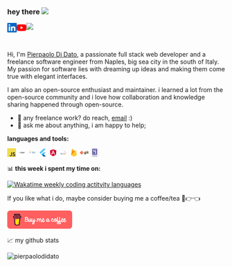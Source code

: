 ### hey there <img src="https://media.giphy.com/media/hvRJCLFzcasrR4ia7z/giphy.gif" width="25px">
<a href="https://www.linkedin.com/in/pierpaolo-di-dato-b5a7a7a9"  target="_blank">
  <img align="left" alt="Pierpaolo Di Dato's LinkedIN" width="22px" src="images/linkedin.svg" />
</a>
<a href="https://www.youtube.com/@pierpaolodidato4358"  target="_blank">
  <img align="left" alt="Pierpaolo Di Dato's Youtube" width="22px" src="images/youtube.svg" />
</a>

![](https://visitor-badge.glitch.me/badge?page_id=pierpaolo1989)

<br />

Hi, I'm [Pierpaolo Di Dato](http://pierpaolodidato.it/), a passionate full stack web developer and a freelance software engineer from Naples, big sea city in the south of Italy. My passion for software lies with dreaming up ideas and making them come true with elegant interfaces. 

I am also an open-source enthusiast and maintainer. i learned a lot from the open-source community and i love how collaboration and knowledge sharing happened through open-source.
  
- 💼 any freelance work? do reach, [email](mailto:pierpaolo.pdd@gmail.com) :)
- 💬 ask me about anything, i am happy to help;

**languages and tools:**  


<code><img height="20" src="images/javascript.png"></code>
<code><img height="20" src="images/jquery.png"></code>
<code><img height="20" src="images/java.png"></code>
<code><img height="20" src="images/flutter.png"></code>
<code><img height="20" src="images/angular.png"></code>
<code><img height="20" src="images/mysql.png"></code>
<code><img height="20" src="images/firebase.png"></code>
<code><img height="20" src="images/git.png"></code>
<code><img height="20" src ="images/heroku.png"></code>

📊 **this week i spent my time on:**
<!--START_SECTION:waka-->
<a href="https://wakatime.com/@pierpaolo1989" title="Data update every midnight"><img src="https://github-readme-stats.vercel.app/api/wakatime?username=pierpaolo1989" alt="Wakatime weekly coding actitvity languages" /></a>
<!--END_SECTION:waka-->

If you like what i do, maybe consider buying me a coffee/tea 🥺👉👈

<a href="https://www.buymeacoffee.com/EwdZcpDlg" target="_blank"><img src="images/coffee.webp" alt="Buy Me A Coffee" width="150" ></a>

📈 my github stats

<p> <img src="https://github-readme-stats.vercel.app/api?username=pierpaolo1989&show_icons=true&theme=gotham" alt="pierpaolodidato" />
</p>




